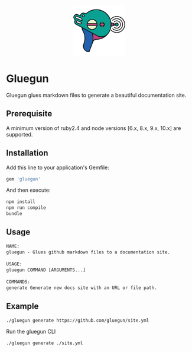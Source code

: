 <p align="center">
<img src="https://github.com/minio/gluegun/blob/master/lib/img/Gluegun_icon_1024px.png" width="140px">
</p>

# Gluegun
Gluegun glues markdown files to generate a beautiful documentation site.

## Prerequisite

A minimum version of ruby2.4 and node versions [6.x, 8.x, 9.x, 10.x] are supported.

## Installation

Add this line to your application's Gemfile:

```ruby
gem 'gluegun'
```

And then execute:

```
npm install
npm run compile
bundle
```

## Usage

```
NAME:
gluegun - Glues github markdown files to a documentation site.

USAGE:
gluegun COMMAND [ARGUMENTS...]

COMMANDS:
generate Generate new docs site with an URL or file path.
```

## Example

```
./gluegun generate https://github.com/gluegun/site.yml
```

Run the gluegun CLI

```
./gluegun generate ./site.yml
````
